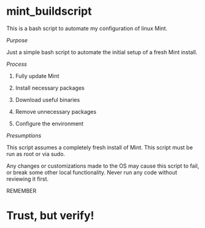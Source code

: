 # mint_buildscript

This is a bash script to automate my configuration of linux Mint.

*Purpose*

Just a simple bash script to automate the initial setup of a fresh Mint install.


*Process*

1)  Fully update Mint

2)  Install necessary packages

3)  Download useful binaries

4)  Remove unnecessary packages

5)  Configure the environment


*Presumptions*

This script assumes a completely fresh install of Mint.
This script must be run as root or via sudo.

Any changes or customizations made to the OS may cause this script to
fail, or break some other local functionality.  Never run any code
without reviewing it first.


REMEMBER
# Trust, but verify!
